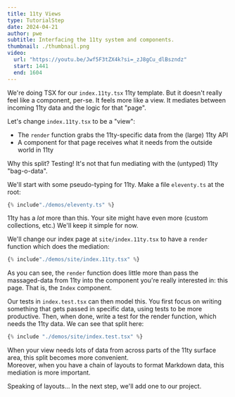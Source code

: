 ```yaml
---
title: 11ty Views
type: TutorialStep
date: 2024-04-21
author: pwe
subtitle: Interfacing the 11ty system and components.
thumbnail: ./thumbnail.png
video:
  url: "https://youtu.be/Jwf5F3tZX4k?si=_zJ8gCu_dlBszndz"
  start: 1441
  end: 1604
---
```


We're doing TSX for our `index.11ty.tsx` 11ty template. But it doesn't really feel like a component, per-se. It feels
more like a view. It mediates between incoming 11ty data and the logic for that "page".

Let's change `index.11ty.tsx` to be a "view":

- The `render` function grabs the 11ty-specific data from the (large) 11ty API
- A component for that page receives what it needs from the outside world in 11ty

Why this split? Testing! It's not that fun mediating with the (untyped) 11ty "bag-o-data".

We'll start with some pseudo-typing for 11ty. Make a file `eleventy.ts` at the root:

```typescript
{% include"./demos/eleventy.ts" %}
```

11ty has a _lot_ more than this. Your site might have even more (custom collections, etc.) We'll keep it simple for now.

We'll change our index page at `site/index.11ty.tsx` to have a `render` function which does the mediation:

```typescript
{% include"./demos/site/index.11ty.tsx" %}
```

As you can see, the `render` function does little more than pass the massaged-data from 11ty into the component you're
really interested in: this page. That is, the `Index` component.

Our tests in `index.test.tsx` can then model this. You first focus on writing something that gets passed in specific
data, using tests to be more productive. Then, when done, write a test for the render function, which needs the 11ty
data. We can see that split here:

```typescript
{% include "./demos/site/index.test.tsx" %}
```

When your view needs lots of data from across parts of the 11ty surface area, this split becomes more convenient.  
Moreover, when you have a chain of layouts to format Markdown data, this mediation is more important.

Speaking of layouts... In the next step, we'll add one to our project.

